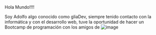 Hola Mundo!!!!

Soy Adolfo algo conocido como gliaDev, siempre tenido contacto con la informática y con el desarrollo web, tuve la oportunidad de hacer un Bootcamp de programación con los amigos de ![image](https://user-images.githubusercontent.com/78279221/208539777-b600aa6e-beca-4849-8149-a6fae1064bd4.png)

